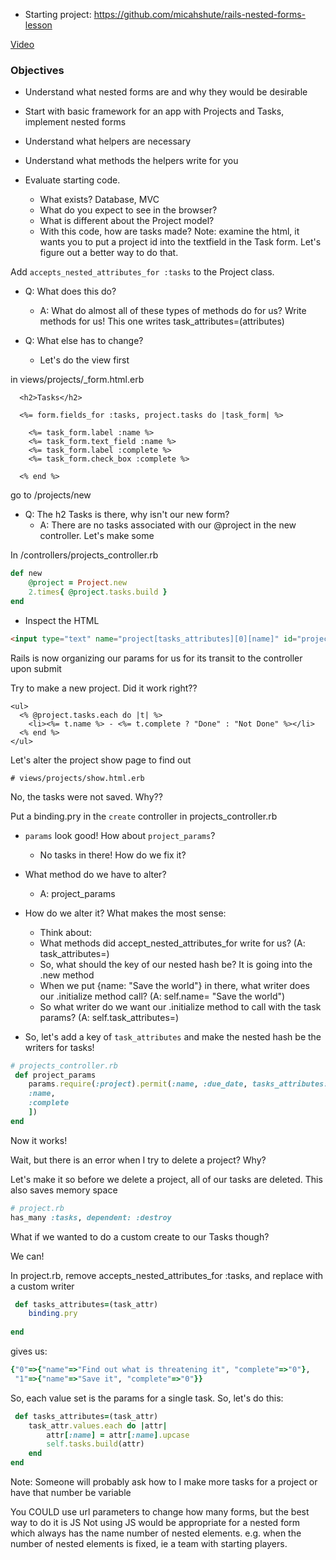 - Starting project: https://github.com/micahshute/rails-nested-forms-lesson

[Video](https://youtu.be/A-rX40taEJg)

### Objectives
- Understand what nested forms are and why they would be desirable
- Start with basic framework for an app with Projects and Tasks, implement nested forms
- Understand what helpers are necessary
- Understand what methods the helpers write for you

- Evaluate starting code. 
     - What exists? Database, MVC
     - What do you expect to see in the browser?
     - What is different about the Project model?
     - With this code, how are tasks made? Note: examine the html, it wants you to put a project id into the textfield in the Task form. Let's figure out a better way to do that.

Add `accepts_nested_attributes_for :tasks` to the Project class.

- Q: What does this do?
    - A: What do almost all of these types of methods do for us? Write methods for us! This one writes task_attributes=(attributes)

- Q: What else has to change? 
    - Let's do the view first

in views/projects/_form.html.erb
```erb
  <h2>Tasks</h2>

  <%= form.fields_for :tasks, project.tasks do |task_form| %>

    <%= task_form.label :name %>
    <%= task_form.text_field :name %>
    <%= task_form.label :complete %>
    <%= task_form.check_box :complete %>
    
  <% end %>
```

go to /projects/new

- Q: The h2 Tasks is there, why isn't our new form?
    - A: There are no tasks associated with our @project in the new controller. Let's make some


In /controllers/projects_controller.rb

```ruby
def new
    @project = Project.new
    2.times{ @project.tasks.build }
end
```

- Inspect the HTML
```html
<input type="text" name="project[tasks_attributes][0][name]" id="project_tasks_attributes_0_name">
```
Rails is now organizing our params for us for its transit to the controller upon submit


Try to make a new project.
Did it work right??
```
<ul>  
  <% @project.tasks.each do |t| %>
    <li><%= t.name %> - <%= t.complete ? "Done" : "Not Done" %></li>
  <% end %>
</ul>

```

Let's alter the project show page to find out


```
# views/projects/show.html.erb

```

No, the tasks were not saved. Why??

Put a binding.pry in the `create` controller in projects_controller.rb

- `params` look good! How about `project_params`?
    - No tasks in there! How do we fix it?

- What method do we have to alter?
    - A: project_params

- How do we alter it? What makes the most sense:
    - Think about:
    - What methods did accept_nested_attributes_for write for us? (A: task_attributes=)
    - So, what should the key of our nested hash be? It is going into the .new method
    - When we put {name: "Save the world"} in there, what writer does our .initialize method call? (A: self.name= "Save the world")
    - So what writer do we want our .initialize method to call with the task params? (A: self.task_attributes=)

- So, let's add a key of `task_attributes` and make the nested hash be the writers for tasks!

```ruby
# projects_controller.rb
 def project_params
    params.require(:project).permit(:name, :due_date, tasks_attributes: [
    :name,
    :complete
    ])
end
```

Now it works! 

Wait, but there is an error when I try to delete a project? Why?

Let's make it so before we delete a project, all of our tasks are deleted. This also saves memory space

```ruby
# project.rb
has_many :tasks, dependent: :destroy

```

What if we wanted to do a custom create to our Tasks though? 

We can!

In project.rb, remove accepts_nested_attributes_for :tasks, and replace with a custom writer

```ruby
 def tasks_attributes=(task_attr)
    binding.pry
    
end
```
gives us:

```ruby
{"0"=>{"name"=>"Find out what is threatening it", "complete"=>"0"},
 "1"=>{"name"=>"Save it", "complete"=>"0"}}
```
So, each value set is the params for a single task. So, let's do this:
```ruby
 def tasks_attributes=(task_attr)
    task_attr.values.each do |attr|
        attr[:name] = attr[:name].upcase
        self.tasks.build(attr)
    end
end

```

Note: Someone will probably ask how to I make more tasks for a project or have that number be variable

You COULD use url parameters to change how many forms, but the best way to do it is JS
Not using JS would be appropriate for a nested form which always has the name number of nested elements.
e.g. when the number of nested elements is fixed, ie a team with starting players.


